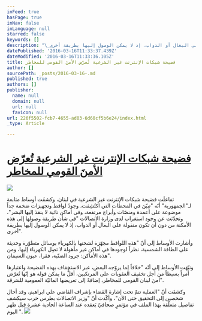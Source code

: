 ```yaml
---
inFeed: true
hasPage: true
inNav: false
inLanguage: null
starred: false
keywords: []
description: "\_تفاعلَت فضيحة شبكات الإنترنت غير الشرعية في لبنان، وكشفَت أوساط متابعة لـ”الجمهورية” أنّه “تبيّنَ في المحطات التي اكتُشِفت، وجودُ لواقط وتجهيزات ضخمة جداً موضوعة على أعمدة ومنصّات وأبراج مرتفعة، وفي أماكن نائية لا ينفذ إليها البشر”، وتحدّثت عن وجود استغراب لدى وزارة الاتصالات “في شأن طريقة وصولها إلى هذه الأمكنة من دون أن تكون منقولة على البغال أو الدواب، إذ لا يمكن الوصول إليها بطريقة أخرى”."
datePublished: '2016-03-16T11:33:37.439Z'
dateModified: '2016-03-16T11:33:36.105Z'
title: فضيحة شبكات الإنترنت غير الشرعية تُعرّض الأمنَ القومي للمخاطر
author: []
sourcePath: _posts/2016-03-16-.md
published: true
authors: []
publisher:
  name: null
  domain: null
  url: null
  favicon: null
url: 226f5502-fcb7-4655-ad03-6d60cf5b6e24/index.html
_type: Article

---
```

# [فضيحة شبكات الإنترنت غير الشرعية تُعرّض الأمنَ القومي للمخاطر][0]
![](https://the-grid-user-content.s3-us-west-2.amazonaws.com/47133955-012a-4a2e-9bf4-22e847ec4ffe.jpg)

تفاعلَت فضيحة شبكات الإنترنت غير الشرعية في لبنان، وكشفَت أوساط متابعة لـ"الجمهورية" أنّه "تبيّنَ في المحطات التي اكتُشِفت، وجودُ لواقط وتجهيزات ضخمة جداً موضوعة على أعمدة ومنصّات وأبراج مرتفعة، وفي أماكن نائية لا ينفذ إليها البشر"، وتحدّثت عن وجود استغراب لدى وزارة الاتصالات "في شأن طريقة وصولها إلى هذه الأمكنة من دون أن تكون منقولة على البغال أو الدواب، إذ لا يمكن الوصول إليها بطريقة أخرى".

وأشارت الأوساط إلى أنّ "هذه اللواقط مجهّزة لشحنها بالكهرباء بوسائل متطوّرة وحديثة على الطاقة الشمسية، نظراً لوجودها في أماكن غير مأهولة لا تصِل الكهرباء إليها، ومن هذه الأماكن: جرود الضنّية، فقرا، عيون السيمان".

ونبّهَت الأوساط إلى أنّه "خلافاً لِما يروّجه البعض، عبر الاستخفاف بهذه الفضيحة واعتبارها أمراً بسيطاً من أجل تخفيف العقوبات على المرتكبين، أقلُّ ما يمكن قوله هو إنّها تُعرّض أمنَ لبنان القومي للمخاطر، إضافةً إلى تعريضها الماليّة العمومية للسَرقة".

وكشفَت أنّ "العملية تتمّ تحت إشارة القضاء بإشراف القاضي علي ابراهيم، وقد أحال شخصين إلى التحقيق حتى الآن"، وأكّدت أنّ "وزير الاتصالات بطرس حرب سيكشف تفاصيل متعلّقة بهذا الملف في مؤتمرٍ صحافيّ يَعقده عند الساعة الحادية عشرة قبل ظهر اليوم ".
![](https://the-grid-user-content.s3-us-west-2.amazonaws.com/e11f5ff3-90db-4f22-a5c7-08a134d3b75b.jpg)

[0]: http://www.lebanese-forces.com/2016/03/16/internet-cable/